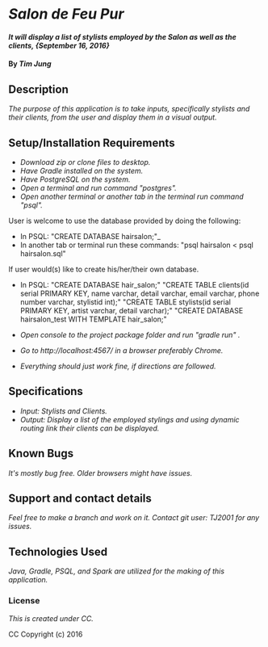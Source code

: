 # _Salon de Feu Pur_

#### _It will display a list of stylists employed by the Salon as well as the clients, {September 16, 2016}_

#### By _**Tim Jung**_

## Description

_The purpose of this application is to take inputs, specifically stylists and their clients, from the user and display them in a visual output._

## Setup/Installation Requirements

* _Download zip or clone files to desktop._
* _Have Gradle installed on the system._
* _Have PostgreSQL on the system._
* _Open a terminal and run command "postgres"._
* _Open another terminal or another tab in the terminal run command "psql"._

User is welcome to use the database provided by doing the following:
* In PSQL: "CREATE DATABASE hairsalon;"_
* In another tab or terminal run these commands: "psql hairsalon < psql hairsalon.sql"

If user would(s) like to create his/her/their own database.
* In PSQL: "CREATE DATABASE hair_salon;" "CREATE TABLE clients(id serial PRIMARY KEY, name varchar, detail varchar, email varchar, phone number varchar, stylistid int);" "CREATE TABLE stylists(id serial PRIMARY KEY, artist varchar, detail varchar);" "CREATE DATABASE hairsalon_test WITH TEMPLATE hair_salon;"

* _Open console to the project package folder and run "gradle run" ._
* _Go to http://localhost:4567/ in a browser preferably Chrome._
* _Everything should just work fine, if directions are followed._

## Specifications

* _Input: Stylists and Clients._
* _Output: Display a list of the employed stylings and using dynamic routing link their clients can be displayed._

## Known Bugs

_It's mostly bug free. Older browsers might have issues._

## Support and contact details

_Feel free to make a branch and work on it. Contact git user: TJ2001 for any issues._

## Technologies Used

_Java, Gradle, PSQL, and Spark are utilized for the making of this application._

### License

*This is created under CC.*

CC Copyright (c) 2016
